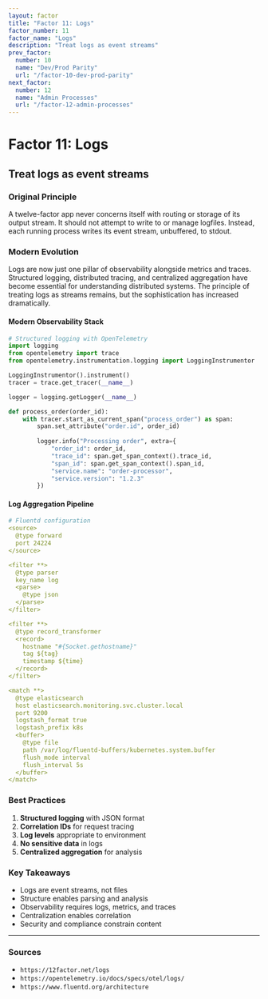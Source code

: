 ```yaml
---
layout: factor
title: "Factor 11: Logs"
factor_number: 11
factor_name: "Logs"
description: "Treat logs as event streams"
prev_factor:
  number: 10
  name: "Dev/Prod Parity"
  url: "/factor-10-dev-prod-parity"
next_factor:
  number: 12
  name: "Admin Processes"
  url: "/factor-12-admin-processes"
---
```


# Factor 11: Logs

## Treat logs as event streams

### Original Principle

A twelve-factor app never concerns itself with routing or storage of its output stream. It should not attempt to write to or manage logfiles. Instead, each running process writes its event stream, unbuffered, to stdout.

### Modern Evolution

Logs are now just one pillar of observability alongside metrics and traces. Structured logging, distributed tracing, and centralized aggregation have become essential for understanding distributed systems. The principle of treating logs as streams remains, but the sophistication has increased dramatically.

#### Modern Observability Stack

```python
# Structured logging with OpenTelemetry
import logging
from opentelemetry import trace
from opentelemetry.instrumentation.logging import LoggingInstrumentor

LoggingInstrumentor().instrument()
tracer = trace.get_tracer(__name__)

logger = logging.getLogger(__name__)

def process_order(order_id):
    with tracer.start_as_current_span("process_order") as span:
        span.set_attribute("order.id", order_id)
        
        logger.info("Processing order", extra={
            "order_id": order_id,
            "trace_id": span.get_span_context().trace_id,
            "span_id": span.get_span_context().span_id,
            "service.name": "order-processor",
            "service.version": "1.2.3"
        })
```

#### Log Aggregation Pipeline

```yaml
# Fluentd configuration
<source>
  @type forward
  port 24224
</source>

<filter **>
  @type parser
  key_name log
  <parse>
    @type json
  </parse>
</filter>

<filter **>
  @type record_transformer
  <record>
    hostname "#{Socket.gethostname}"
    tag ${tag}
    timestamp ${time}
  </record>
</filter>

<match **>
  @type elasticsearch
  host elasticsearch.monitoring.svc.cluster.local
  port 9200
  logstash_format true
  logstash_prefix k8s
  <buffer>
    @type file
    path /var/log/fluentd-buffers/kubernetes.system.buffer
    flush_mode interval
    flush_interval 5s
  </buffer>
</match>
```

### Best Practices

1. **Structured logging** with JSON format
2. **Correlation IDs** for request tracing
3. **Log levels** appropriate to environment
4. **No sensitive data** in logs
5. **Centralized aggregation** for analysis

### Key Takeaways

- Logs are event streams, not files
- Structure enables parsing and analysis
- Observability requires logs, metrics, and traces
- Centralization enables correlation
- Security and compliance constrain content

---

### Sources

- `https://12factor.net/logs`
- `https://opentelemetry.io/docs/specs/otel/logs/`
- `https://www.fluentd.org/architecture`